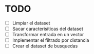 # TODO

- [ ] Limpiar el dataset
- [ ] Sacar caracterisiticas del dataset
- [ ] Transformar entrada en un vector
- [ ] Implementar el filtrado por distancia
- [ ] Crear el dataset de busquedas